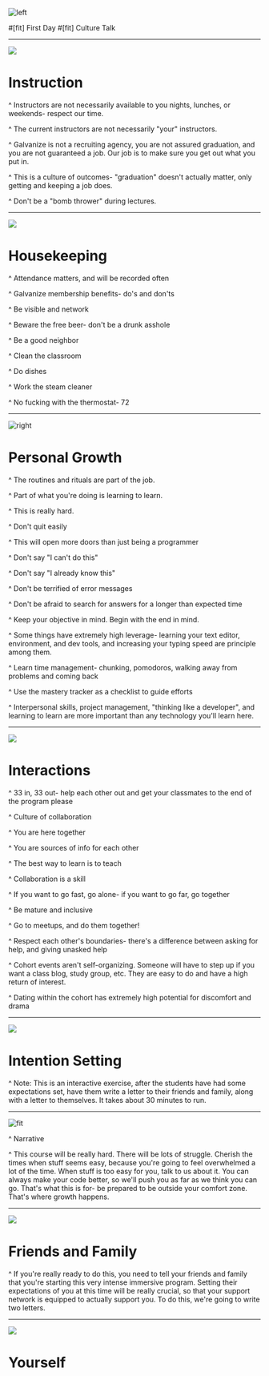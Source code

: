 ![left](img/galvanize.png)

#[fit] First Day 
#[fit] Culture Talk

---

![](img/Teaching.jpg)

# Instruction

^ Instructors are not necessarily available to you nights, lunches, or weekends- respect our time.

^ The current instructors are not necessarily "your" instructors.

^ Galvanize is not a recruiting agency, you are not assured graduation, and you are not guaranteed a job.  Our job is to make sure you get out what you put in.

^ This is a culture of outcomes- "graduation" doesn't actually matter, only getting and keeping a job does.

^ Don't be a "bomb thrower" during lectures.

---

![](img/dishes.jpg)

# Housekeeping

^ Attendance matters, and will be recorded often

^ Galvanize membership benefits- do's and don'ts

^ Be visible and network

^ Beware the free beer- don't be a drunk asshole

^ Be a good neighbor

^ Clean the classroom

^ Do dishes

^ Work the steam cleaner

^ No fucking with the thermostat- 72

---

![right](img/tree.gif)

# Personal Growth

^ The routines and rituals are part of the job.

^ Part of what you're doing is learning to learn.

^ This is really hard.

^ Don't quit easily

^ This will open more doors than just being a programmer

^ Don't say "I can't do this"

^ Don't say "I already know this"

^ Don't be terrified of error messages

^ Don't be afraid to search for answers for a longer than expected time

^ Keep your objective in mind.  Begin with the end in mind.

^ Some things have extremely high leverage- learning your text editor, environment, and dev tools, and increasing your typing speed are principle among them.

^ Learn time management- chunking, pomodoros, walking away from problems and coming back

^ Use the mastery tracker as a checklist to guide efforts

^ Interpersonal skills, project management, "thinking like a developer", and learning to learn are more important than any technology you'll learn here.

---

![](img/community.jpg)

# Interactions

^ 33 in, 33 out- help each other out and get your classmates to the end of the program please

^ Culture of collaboration

^ You are here together

^ You are sources of info for each other

^ The best way to learn is to teach

^ Collaboration is a skill

^ If you want to go fast, go alone- if you want to go far, go together

^ Be mature and inclusive

^ Go to meetups, and do them together!

^ Respect each other's boundaries- there's a difference between asking for help, and giving unasked help

^ Cohort events aren't self-organizing. Someone will have to step up if you want a class blog, study group, etc. They are easy to do and have a high return of interest.

^ Dating within the cohort has extremely high potential for discomfort and drama

---

![](img/daydream.jpg)

# Intention Setting

^ Note: This is an interactive exercise, after the students have had some expectations set, have them write a letter to their friends and family, along with a letter to themselves. It takes about 30 minutes to run.

---

![fit](img/narrative.jpg)

^ Narrative

^ This course will be really hard. There will be lots of struggle. Cherish the times when stuff seems easy, because you're going to feel overwhelmed a lot of the time. When stuff is too easy for you, talk to us about it. You can always make your code better, so we'll push you as far as we think you can go. That's what this is for- be prepared to be outside your comfort zone. That's where growth happens.

---

![](img/friends.jpg)

# Friends and Family

^ If you're really ready to do this, you need to tell your friends and family that you're starting this very intense immersive program. Setting their expectations of you at this time will be really crucial, so that your support network is equipped to actually support you. To do this, we're going to write two letters.

---

![](img/frustrated.jpg)

# Yourself